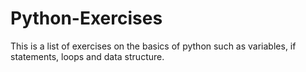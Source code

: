 # Python-Exercises
This is a list of  exercises on the basics of python such as variables, if statements, loops and data structure.
